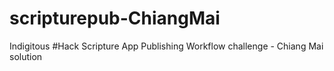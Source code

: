 # scripturepub-ChiangMai
Indigitous #Hack Scripture App Publishing Workflow challenge - Chiang Mai solution
